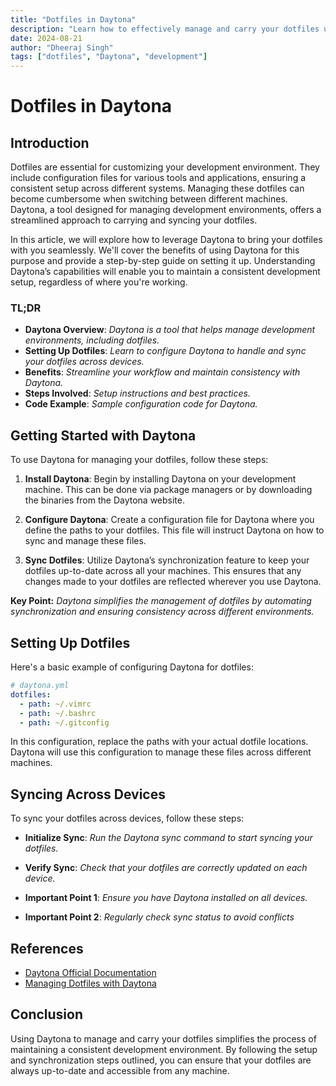 ```yaml
---
title: "Dotfiles in Daytona"
description: "Learn how to effectively manage and carry your dotfiles using Daytona for a seamless development environment."
date: 2024-08-21
author: "Dheeraj Singh"
tags: ["dotfiles", "Daytona", "development"]
---
```


# Dotfiles in Daytona

## Introduction

Dotfiles are essential for customizing your development environment. They include configuration files for various tools and applications, ensuring a consistent setup across different systems. Managing these dotfiles can become cumbersome when switching between different machines. Daytona, a tool designed for managing development environments, offers a streamlined approach to carrying and syncing your dotfiles.

In this article, we will explore how to leverage Daytona to bring your dotfiles with you seamlessly. We'll cover the benefits of using Daytona for this purpose and provide a step-by-step guide on setting it up. Understanding Daytona’s capabilities will enable you to maintain a consistent development setup, regardless of where you're working.

### TL;DR

- **Daytona Overview**: *Daytona is a tool that helps manage development environments, including dotfiles.* 
- **Setting Up Dotfiles**: *Learn to configure Daytona to handle and sync your dotfiles across devices.*
- **Benefits**: *Streamline your workflow and maintain consistency with Daytona.*
- **Steps Involved**: *Setup instructions and best practices.*
- **Code Example**: *Sample configuration code for Daytona.*

## Getting Started with Daytona

To use Daytona for managing your dotfiles, follow these steps:

1. **Install Daytona**: Begin by installing Daytona on your development machine. This can be done via package managers or by downloading the binaries from the Daytona website.

2. **Configure Daytona**: Create a configuration file for Daytona where you define the paths to your dotfiles. This file will instruct Daytona on how to sync and manage these files.

3. **Sync Dotfiles**: Utilize Daytona’s synchronization feature to keep your dotfiles up-to-date across all your machines. This ensures that any changes made to your dotfiles are reflected wherever you use Daytona.

**Key Point:** *Daytona simplifies the management of dotfiles by automating synchronization and ensuring consistency across different environments.*

## Setting Up Dotfiles

Here's a basic example of configuring Daytona for dotfiles:

```yaml
# daytona.yml
dotfiles:
  - path: ~/.vimrc
  - path: ~/.bashrc
  - path: ~/.gitconfig
```
In this configuration, replace the paths with your actual dotfile locations. Daytona will use this configuration to manage these files across different machines.

## Syncing Across Devices
To sync your dotfiles across devices, follow these steps:

- **Initialize Sync**: *Run the Daytona sync command to start syncing your dotfiles.*

- **Verify Sync**: *Check that your dotfiles are correctly updated on each device.*

- **Important Point 1**: *Ensure you have Daytona installed on all devices.*

- **Important Point 2**: *Regularly check sync status to avoid conflicts*


## References
- [Daytona Official Documentation](https://github.com/daytonaio/docs)
- [Managing Dotfiles with Daytona](https://www.daytona.io/dotfiles/ultimate-guide-to-dotfiles)

## Conclusion 
Using Daytona to manage and carry your dotfiles simplifies the process of maintaining a consistent development environment. By following the setup and synchronization steps outlined, you can ensure that your dotfiles are always up-to-date and accessible from any machine.